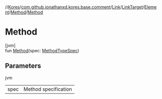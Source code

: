 //[Kores](../../../../../../index.md)/[com.github.jonathanxd.kores.base.comment](../../../../index.md)/[Link](../../../index.md)/[LinkTarget](../../index.md)/[Element](../index.md)/[Method](index.md)/[Method](-method.md)

# Method

[jvm]\
fun [Method](-method.md)(spec: [MethodTypeSpec](../../../../../com.github.jonathanxd.kores.common/-method-type-spec/index.md))

## Parameters

jvm

| | |
|---|---|
| spec | Method specification |

